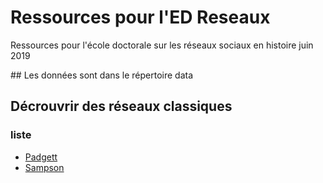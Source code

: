 # Ressources pour l'ED Reseaux
Ressources pour l'école doctorale sur les réseaux sociaux en histoire juin 2019

## Les données sont dans le répertoire data

## Décrouvrir des réseaux classiques 
###  liste
* [Padgett](https://github.com/PirehP1/RessourcesReseauxED/blob/master/script/padgett.md)
* [Sampson](https://github.com/PirehP1/RessourcesReseauxED/blob/master/script/sampson.md)
